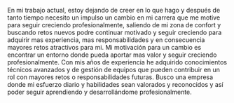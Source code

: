 En mi trabajo actual, estoy dejando de creer en lo que hago y después de tanto tiempo necesito un impulso un cambio en mi carrera
que me motive para seguir creciendo profesionalmente, saliendo de mi zona de confort y buscando retos nuevos
podre continuar motivado y seguir creciendo para adquirir mas experiencia, mas responsabilidades y en consecuencia mayores
retos atractivos para mi.
Mi motivación para un cambio es encontrar un entorno donde pueda aportar mas valor
y seguir creciendo profesionalmente. Con mis años de experiencia he adquirido conocimientos
técnicos avanzados y de gestión de equipos que pueden contribuir en un rol con mayores retos o responsabilidades futuras.
Busco una empresa donde mi esfuerzo diario y habilidades sean valorados y reconocidos y así poder seguir
aprendiendo y desarrollándome profesionalmente.
